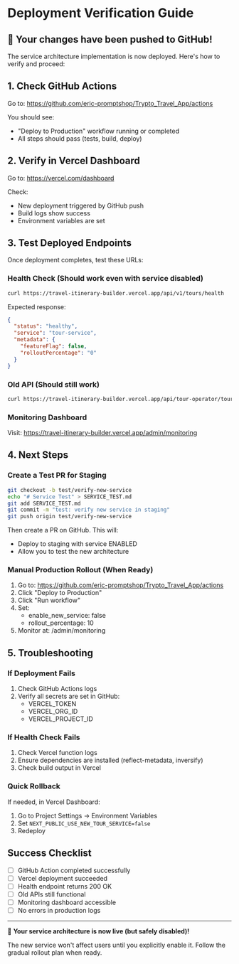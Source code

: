 # Deployment Verification Guide

## 🎉 Your changes have been pushed to GitHub!

The service architecture implementation is now deployed. Here's how to verify and proceed:

## 1. Check GitHub Actions

Go to: https://github.com/eric-promptshop/Trypto_Travel_App/actions

You should see:
- "Deploy to Production" workflow running or completed
- All steps should pass (tests, build, deploy)

## 2. Verify in Vercel Dashboard

Go to: https://vercel.com/dashboard

Check:
- New deployment triggered by GitHub push
- Build logs show success
- Environment variables are set

## 3. Test Deployed Endpoints

Once deployment completes, test these URLs:

### Health Check (Should work even with service disabled)
```bash
curl https://travel-itinerary-builder.vercel.app/api/v1/tours/health
```

Expected response:
```json
{
  "status": "healthy",
  "service": "tour-service",
  "metadata": {
    "featureFlag": false,
    "rolloutPercentage": "0"
  }
}
```

### Old API (Should still work)
```bash
curl https://travel-itinerary-builder.vercel.app/api/tour-operator/tours
```

### Monitoring Dashboard
Visit: https://travel-itinerary-builder.vercel.app/admin/monitoring

## 4. Next Steps

### Create a Test PR for Staging
```bash
git checkout -b test/verify-new-service
echo "# Service Test" > SERVICE_TEST.md
git add SERVICE_TEST.md
git commit -m "test: verify new service in staging"
git push origin test/verify-new-service
```

Then create a PR on GitHub. This will:
- Deploy to staging with service ENABLED
- Allow you to test the new architecture

### Manual Production Rollout (When Ready)

1. Go to: https://github.com/eric-promptshop/Trypto_Travel_App/actions
2. Click "Deploy to Production"
3. Click "Run workflow"
4. Set:
   - enable_new_service: false
   - rollout_percentage: 10
5. Monitor at: /admin/monitoring

## 5. Troubleshooting

### If Deployment Fails

1. Check GitHub Actions logs
2. Verify all secrets are set in GitHub:
   - VERCEL_TOKEN
   - VERCEL_ORG_ID
   - VERCEL_PROJECT_ID

### If Health Check Fails

1. Check Vercel function logs
2. Ensure dependencies are installed (reflect-metadata, inversify)
3. Check build output in Vercel

### Quick Rollback

If needed, in Vercel Dashboard:
1. Go to Project Settings → Environment Variables
2. Set `NEXT_PUBLIC_USE_NEW_TOUR_SERVICE=false`
3. Redeploy

## Success Checklist

- [ ] GitHub Action completed successfully
- [ ] Vercel deployment succeeded
- [ ] Health endpoint returns 200 OK
- [ ] Old APIs still functional
- [ ] Monitoring dashboard accessible
- [ ] No errors in production logs

---

🚀 **Your service architecture is now live (but safely disabled)!**

The new service won't affect users until you explicitly enable it.
Follow the gradual rollout plan when ready.